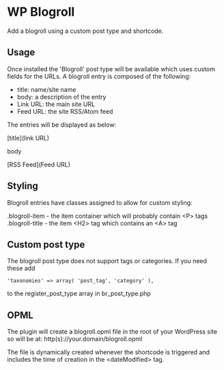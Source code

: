 # WP Blogroll

Add a blogroll using a custom post type and shortcode.

## Usage

Once installed the 'Blogroll' post type will be available which uses custom fields for the URLs. A blogroll entry is composed of the following:

- title:		name/site name
- body:			a description of the entry
- Link URL:		the main site URL
- Feed URL:		the site RSS/Atom feed

The entries will be displayed as below:

[title](link URL)

body

[RSS Feed](Feed URL)


## Styling

Blogroll entries have classes assigned to allow for custom styling:

.blogroll-item 		- 	the item container which will probably contain \<P> tags
.blogroll-title		-	the item \<H2> tag which contains an \<A> tag


## Custom post type

The blogroll post type does not support tags or categories. If you need these add

	'taxonomies' => array( 'post_tag', 'category' ),	
		
to the register_post_type array in br_post_type.php


## OPML

The plugin will create a blogroll.opml file in the root of your WordPress site so will be at: http(s)://your.domain/blogroll.opml

The file is dynamically created whenever the shortcode is triggered and includes the time of creation in the \<dateModified> tag. 

